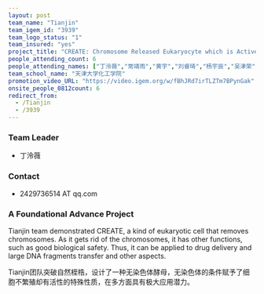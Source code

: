 ```yaml
---
layout: post
team_name: "Tianjin"
team_igem_id: "3939"
team_logo_status: "1"
team_insured: "yes"
project_title: "CREATE: Chromosome Released Eukaryocyte which is Active, Transitory and Environment-friendly"
people_attending_count: 6
people_attending_names: ["丁泠薇","常靖雨","黄宇","刘睿琦","杨宇辰","吴津荣"]
team_school_name: "天津大学化工学院"
promotion_video_URL: "https://video.igem.org/w/fBhJRd7irTLZTm7BPynGak"
onsite_people_0812count: 6
redirect_from:
  - /Tianjin
  - /3939
---
```



### Team Leader
* 丁泠薇

### Contact
* 2429736514 AT qq.com

### A Foundational Advance Project

Tianjin team demonstrated CREATE, a kind of eukaryotic cell that removes chromosomes. As it gets rid of the chromosomes, it has other functions, such as good biological safety. Thus, it can be applied to drug delivery and large DNA fragments transfer and other aspects.

Tianjin团队突破自然桎梏，设计了一种无染色体酵母，无染色体的条件赋予了细胞不繁殖却有活性的特殊性质，在多方面具有极大应用潜力。
